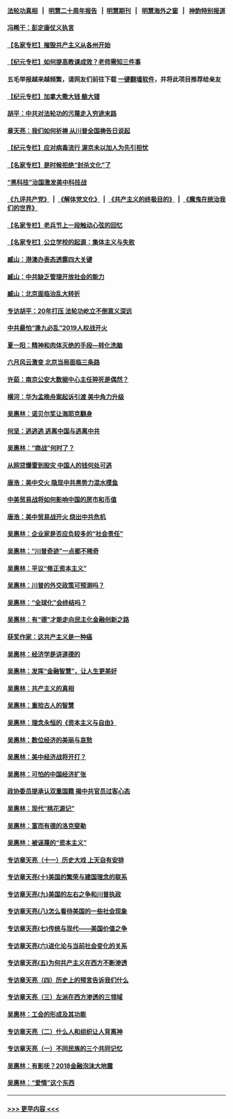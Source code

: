 #### [法轮功真相](https://github.com/gfw-breaker/truth/blob/master/README.md?t=0) &nbsp;&nbsp;|&nbsp;&nbsp; [明慧二十周年报告](https://github.com/gfw-breaker/mh-reports/blob/master/README.md?t=0) &nbsp;&nbsp;|&nbsp;&nbsp;[明慧期刊](https://github.com/gfw-breaker/mh-qikan) &nbsp;&nbsp;|&nbsp;&nbsp; [明慧海外之窗](https://github.com/gfw-breaker/mh-news/blob/master/README.md?t=0) &nbsp;&nbsp;|&nbsp;&nbsp; [神韵特别报道](https://github.com/gfw-breaker/mh-news/blob/master/shenyun.md?t=0)
#### [冯睎干：彭定康仗义执言](../pages/nsc423/n13573222.md?t=06110401) 
#### [【名家专栏】摧毁共产主义从各州开始](../pages/nsc423/n13076376.md?t=06110401) 
#### [【纪元专栏】如何提高教课成效？老师需知三件事](../pages/nsc423/n12417848.md?t=06110401) 
#### 五毛举报越来越频繁，请网友们前往下载 [一键翻墙软件](https://github.com/gfw-breaker/ssr-accounts)，并将此项目推荐给亲友
#### [【纪元专栏】加拿大撒大钱 酿大错](../pages/nsc423/n12406564.md?t=06110401) 
#### [胡平：中共对法轮功的污蔑走入穷途末路](../pages/nsc423/n12266737.md?t=06110401) 
#### [章天亮：我们如何祈祷 从川普全国祷告日说起](../pages/nsc423/n11944627.md?t=06110401) 
#### [【纪元专栏】应对病毒流行 渥京未以加人为先引担忧](../pages/nsc423/n11875714.md?t=06110401) 
#### [【名家专栏】是时候拒绝“封杀文化”了](../pages/nsc423/n11814093.md?t=06110401) 
#### [“黑科技”治国激发美中科技战](../pages/nsc423/n11638056.md?t=06110401) 
#### [《九评共产党》](https://github.com/begood0513/9ping.md/blob/master/README.md) &nbsp;|&nbsp; [《解体党文化》](../../../../jtdwh.md/blob/master/README.md)  &nbsp;|&nbsp; [《共产主义的终极目的》](../../../../gczydzjmd.md/blob/master/README.md) &nbsp;|&nbsp; [《魔鬼在统治我们的世界》](../../../../mgztzwmdsj.md/blob/master/README.md) 
#### [【名家专栏】老兵节上一段触动心弦的回忆](../pages/nsc423/n11646016.md?t=06110401) 
#### [【名家专栏】公立学校的起源：集体主义与失败](../pages/nsc423/n11601833.md?t=06110401) 
#### [臧山：港澳办表态透露四大关键](../pages/nsc423/n11421628.md?t=06110401) 
#### [臧山：中共缺乏管理开放社会的能力](../pages/nsc423/n11407457.md?t=06110401) 
#### [臧山：北京面临治乱大转折](../pages/nsc423/n11406895.md?t=06110401) 
#### [专访胡平：20年打压 法轮功屹立不倒意义深远](../pages/nsc423/n11398800.md?t=06110401) 
#### [中共最怕“逢九必乱”2019人权战开火](../pages/nsc423/n11385248.md?t=06110401) 
#### [夏一阳：精神和肉体灭绝的手段—转化洗脑](../pages/nsc423/n11368250.md?t=06110401) 
#### [六月风云激变 北京当局面临三条路](../pages/nsc423/n11313668.md?t=06110401) 
#### [许茹：南京公安大数据中心主任猝死是偶然？](../pages/nsc423/n11064744.md?t=06110401) 
#### [横河：华为孟晚舟案起诉引渡 美中角力升级](../pages/nsc423/n11027230.md?t=06110401) 
#### [吴惠林：诺贝尔奖让海耶克翻身](../pages/nsc423/n10890049.md?t=06110401) 
#### [何坚：逃逃逃 逃离中国与逃离中共](../pages/nsc423/n10592891.md?t=06110401) 
#### [吴惠林：“商战”何时了？](../pages/nsc423/n10573558.md?t=06110401) 
#### [从网贷爆雷到股灾 中国人的钱何处可逃](../pages/nsc423/n10572800.md?t=06110401) 
#### [唐浩：美中交火 隐现中共黑势力混水摸鱼](../pages/nsc423/n10544040.md?t=06110401) 
#### [中美贸易战将如何影响中国的房市和币值](../pages/nsc423/n10543697.md?t=06110401) 
#### [唐浩：美中贸易战开火 烧出中共危机](../pages/nsc423/n10540126.md?t=06110401) 
#### [吴惠林：企业家是否应负较多的“社会责任”](../pages/nsc423/n10535022.md?t=06110401) 
#### [吴惠林：“川普奇迹”一点都不稀奇](../pages/nsc423/n10512808.md?t=06110401) 
#### [吴惠林：平议“修正资本主义”](../pages/nsc423/n10495724.md?t=06110401) 
#### [吴惠林：川普的外交政策可预测吗？](../pages/nsc423/n10462387.md?t=06110401) 
#### [吴惠林：“全球化”会终结吗？](../pages/nsc423/n10452838.md?t=06110401) 
#### [吴惠林：有“德”才能走向民主化金融创新之路](../pages/nsc423/n10432292.md?t=06110401) 
#### [获奖作家：这共产主义是一种癌](../pages/nsc423/n10431541.md?t=06110401) 
#### [吴惠林：经济学是讲道德的](../pages/nsc423/n10398014.md?t=06110401) 
#### [吴惠林：发挥“金融智慧”，让人生更美好](../pages/nsc423/n10375019.md?t=06110401) 
#### [吴惠林：共产主义的真相](../pages/nsc423/n10351394.md?t=06110401) 
#### [吴惠林：重拾古人的智慧](../pages/nsc423/n10337691.md?t=06110401) 
#### [吴惠林：理念永恒的《资本主义与自由》](../pages/nsc423/n10316274.md?t=06110401) 
#### [吴惠林：数位经济的美丽与哀愁](../pages/nsc423/n10292946.md?t=06110401) 
#### [吴惠林：美中经济战将开打？](../pages/nsc423/n10258825.md?t=06110401) 
#### [吴惠林：可怕的中国经济扩张](../pages/nsc423/n10219147.md?t=06110401) 
#### [政协委员提承认双重国籍 揭中共官员过客心态](../pages/nsc423/n10208809.md?t=06110401) 
#### [吴惠林：现代“桃花源记”](../pages/nsc423/n10185234.md?t=06110401) 
#### [吴惠林：富而有德的洛克斐勒](../pages/nsc423/n10142264.md?t=06110401) 
#### [吴惠林：被诬蔑的“资本主义”](../pages/nsc423/n10124816.md?t=06110401) 
#### [专访章天亮（十一）历史大戏 上天自有安排](../pages/nsc423/n10094905.md?t=06110401) 
#### [专访章天亮(十)美国的繁荣与建国理念的联系](../pages/nsc423/n10094899.md?t=06110401) 
#### [专访章天亮(九)美国的左右之争和川普执政](../pages/nsc423/n10094889.md?t=06110401) 
#### [专访章天亮(八)怎么看待美国的一些社会现象](../pages/nsc423/n10094857.md?t=06110401) 
#### [专访章天亮(七)传统与现代——美国价值之争](../pages/nsc423/n10093140.md?t=06110401) 
#### [专访章天亮(六)进化论与当前社会变化的关系](../pages/nsc423/n10092036.md?t=06110401) 
#### [专访章天亮(五)为何共产主义在西方不断渗透](../pages/nsc423/n10083620.md?t=06110401) 
#### [专访章天亮（四）历史上的预言告诉我们什么](../pages/nsc423/n10083606.md?t=06110401) 
#### [专访章天亮（三）左派在西方渗透的三领域](../pages/nsc423/n10081115.md?t=06110401) 
#### [吴惠林：工会的形成及其功能](../pages/nsc423/n10080633.md?t=06110401) 
#### [专访章天亮（二）什么人和组织让人背离神](../pages/nsc423/n10076637.md?t=06110401) 
#### [专访章天亮（一）不同民族的三个共同记忆](../pages/nsc423/n10074188.md?t=06110401) 
#### [吴惠林：有影呒？2018金融泡沫大地震](../pages/nsc423/n10040534.md?t=06110401) 
#### [吴惠林：“爱情”这个东西](../pages/nsc423/n10019423.md?t=06110401) 

----
#### [ >>> 更早内容 <<< ](../indexes/nsc423-earlier.md)
